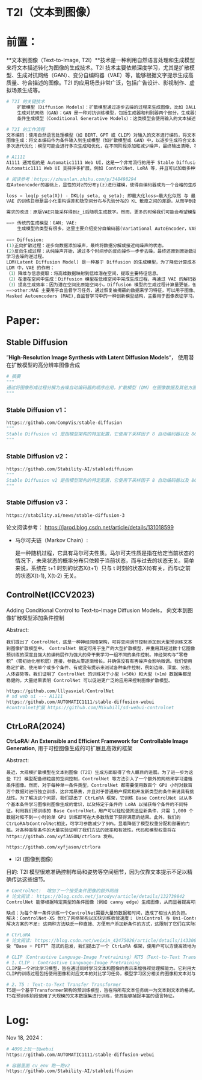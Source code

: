 # T2I（文本到图像）

# 前置：

**文本到图像（Text-to-Image, T2I）**技术是一种利用自然语言处理和生成模型来将文本描述转化为图像的生成技术。T2I 技术主要依赖深度学习，尤其是扩散模型、生成对抗网络（GAN）、变分自编码器（VAE）等，能够根据文字提示生成高质量、符合描述的图像。T2I 的应用场景非常广泛，包括广告设计、影视制作、虚拟场景生成等。

```python
# T2I 的关键技术
	扩散模型（Diffusion Models）：扩散模型通过逐步去噪的过程来生成图像，比如 DALL-E 2 和 Stable Diffusion 就是典型的 T2I 扩散模型应用。它们可以将随机噪声逐步变为符合描述的图像。
	生成对抗网络（GAN）：GAN 是一种对抗训练模型，包括生成器和判别器两个部分，生成器尝试生成真实感强的图像，而判别器则判断图像真假。GAN 一度是 T2I 的主流技术，但难以稳定训练。
	条件生成模型（Conditional Generative Models）：这类模型会使用输入的文本描述作为生成图像的条件，比如给生成器一个条件语句来描述要生成的图像内容。扩散模型和 GAN 都可以使用条件生成。

# T2I 的工作流程
文本编码：使用自然语言处理模型（如 BERT、GPT 或 CLIP）对输入的文本进行编码，将文本转换为适用于神经网络的向量。
图像生成：将文本编码作为条件输入到生成模型（如扩散模型或 GAN）中，以逐步生成符合文本描述的图像。
多次迭代优化：模型可能会进行多次生成和优化，在不同阶段添加和减少噪声，最终输出清晰、符合描述的图像。

# A1111
A1111 通常指的是 Automatic1111 Web UI，这是一个非常流行的用于 Stable Diffusion 的图形界面（UI）。这个界面在 GitHub 上开源，提供了方便的工具和插件系统，允许用户使用 Stable Diffusion 模型生成图像并自定义生成参数，且无需直接使用命令行操作。
Automatic1111 Web UI 支持许多扩展，例如 ControlNet、LoRA 等，并且可以加载多种预训练模型，使得生成图像的过程更加灵活和直观。
```

```python
# 阅读参考：https://zhuanlan.zhihu.com/p/348498294
在Autoencoder的基础上，显性的对z的分布p(z)进行建模，使得自编码器成为一个合格的生成模型，我们就得到了Variational Autoencoders，即变分自编码器。

loss = log(p_seta(X)) - DKL(p_seta, q_seta); 即最大化loss=最大化似然 与 最小化后验的KL散度； 
VAE 的训练目标是最小化重构误差和隐空间分布与先验分布的 KL 散度之间的差距，从而学到数据的低维表示。

需求的改进：原版VAE只能采样得到z_i后随机生成数字。然而，更多的时候我们可能会希望模型能够生成我们指定的数字。这就引出了CVAE (Conditional VAE)。假设我们现在的数据集为X，我们现在希望利用它的标注Y来控制生成的结果。在MNIST的场景下，就是我们希望能够告诉Decoder：我现在想生成一个标注为"7"的数字。

==> 传统的生成模型：GAN; VAE:
    生成模型的类型有很多，这里主要介绍变分自编码器(Variational AutoEncoder，VAE)和生成对抗网络(Generative Adversarial Network，GAN)两种。其中，变分自编码器使用了两个神经网络:编码器(Encoder)，用于将输入图像转变为隐含变量(Latent Variable)，这个隐含变量的值需要加上一定的限制，使之服从目标分布;解码器(Decoder)，其作用是输入隐含变量，将隐含变量转变为目标的语句。训练完成的模型只需要使用解码器的部分，通过输入随机产生的隐含变量的值，产生隐含变量对应的图像。而对于生成对抗网络，对应的网络是生成网络(Generator)和判别网络(Discriminator)，生成网络的作用是输入服从一定分布的隐含变量，输出对应的图像;判别网络的作用是给定未知来源的图像，判断这个图像是属于神经网络生成的，还是来源于训练数据集的。对应的损失函数也分为两个，第一个是生成网络生成的图像通过判别网络的损失函数，对于生成网络来说，对应的损失函数要使得判别网络难以判别出生成网络生成的图像是生成的图像(或称为「假图像」);对于判别网络来说，对应的损失函数要尽可能判断出训练数据的图像(或称为「真图像」)，而且需要尽可能判断出生成的图像。生成网络和判别网络的训练是一个对抗过程，通过生成网络和判别网络的交替训练，最后到达模型的平衡状态，即判别网络无法判别出图像的真假，这样得到的生成网络就能通过输入隐含变量，输出对应的生成图像。VAE和 GAN 这两种生成模型各有优缺点，对 VAE来说，优点是可以知道输入图像具体对应的隐含变量，缺点是生成的图像比较模糊;对 GAN 来说，优点是生成的图像比较清晰，缺点是无法得到某一个输入图像对应的隐含变量，而且模型训练容易遇到不收敛和模式塌陷(Mode Collapse)等问题。
    
==> Diffusion:
(1)正向扩散过程：逐步向数据添加噪声，最终将数据分解成接近纯噪声的状态。
(2)反向生成过程：从纯噪声开始，通过多个时间步的反向操作一步步去噪，最终还原到原始数据分布。
学习去噪的逆过程。
LDM(Latent Diffusion Model) 是一种基于 Diffusion 的生成模型，为了降低计算成本和提高生成质量，LDM 将 Diffusion 模型应用在潜在空间中，而不是直接在像素空间中。这时，VAE 的作用是将输入图像映射到潜在空间中，使 Diffusion 模型可以在更小、信息更集中的潜在空间中进行生成，从而减少生成步骤并加快运算速度。
LDM 中，VAE 的作用：
（1）降维与信息提取：将高维数据映射到低维潜在空间，提取主要特征信息。
（2）在潜在空间中生成：Diffusion 模型在低维空间中完成生成过程，再通过 VAE 的解码器将生成的潜在向量还原到原始数据空间。
（3）提高生成效率：因为潜在空间比原始空间小，Diffusion 模型的生成过程计算量更低，但仍能保证较高的图像质量。
==>other:MAE 主要用于自监督学习任务，通过恢复被掩蔽的数据来学习特征，可以用于图像、文本等数据的特征提取。
Masked Autoencoders (MAE),自监督学习中的一种创新模型结构，主要用于图像表征学习。其思想基于 Vision Transformers (ViTs)，通过掩蔽（masking）和重构的方式，在没有标签的数据上预训练模型，使模型能够捕获图像中有意义的特征。 MAE 的核心思想是 掩蔽编码（Masked Encoding）。通过随机掩蔽图像输入的一部分，并要求模型从剩余部分重构被掩蔽的内容，这样可以迫使模型理解和捕获输入数据的高层特征表示。
```



# Paper: 

## Stable Diffusion

”**High-Resolution Image Synthesis with Latent Diffusion Models**“， 使用潜在扩散模型的高分辨率图像合成

```python
# 摘要
"""
通过将图像形成过程分解为去噪自动编码器的顺序应用，扩散模型 (DM) 在图像数据及其他方面实现了最先进的合成结果。此外，他们的公式允许一种指导机制来控制图像生成过程而无需重新训练。然而，由于这些模型通常直接在像素空间中运行，因此强大的 DM 的优化通常会消耗数百个 GPU 天，并且由于顺序评估，推理成本很高。为了在有限的计算资源上进行 DM 训练，同时保持其质量和灵活性，我们将它们应用在强大的预训练自动编码器的潜在空间中。与之前的工作相比，在这种表示上训练扩散模型首次允许在复杂性降低和细节保留之间达到接近最佳的点，从而极大地提高了视觉保真度。 通过将交叉注意力层引入模型架构中，我们将扩散模型转变为强大而灵活的生成器，用于一般条件输入（例如文本或边界框），并且以卷积方式使高分辨率合成成为可能。我们的潜在扩散模型 (LDM) 在图像修复和类条件图像合成方面取得了新的最先进分数，并在各种任务上实现了极具竞争力的性能，包括文本到图像合成、无条件图像生成和超分辨率，与基于像素的 DM 相比，同时显着降低了计算要求.
"""
```



### Stable Diffusion v1：

```python
https://github.com/CompVis/stable-diffusion
"""
Stable Diffusion v1 是指模型架构的特定配置，它使用下采样因子 8 自动编码器以及 860M UNet 和 CLIP ViT-L/14 文本编码器来进行扩散模型。该模型在 256x256 图像上进行预训练，然后在 512x512 图像上进行微调。
"""
```

### Stable Diffusion v2：

```python
https://github.com/Stability-AI/stablediffusion
"""
Stable Diffusion v2 是指模型架构的特定配置，它使用下采样因子 8 自动编码器以及 865M UNet 和 OpenCLIP ViT-H/14 文本编码器来进行扩散模型。 SD 2-v 模型产生 768x768 像素输出。
"""
```

### Stable Diffusion v3：

```
https://stability.ai/news/stable-diffusion-3
```

论文阅读参考： https://jarod.blog.csdn.net/article/details/131018599

- 马尔可夫链（Markov Chain）:

  是一种随机过程，它具有马尔可夫性质。马尔可夫性质是指在给定当前状态的情况下，未来状态的概率分布只依赖于当前状态，而与过去的状态无关。简单来说，系统在 t+1 时刻的状态X(t+1）只与 t 时刻的状态X(t)有关，而与t之前的状态X(t-1),  X(t-2) 无关。



## ControlNet(ICCV2023)

Adding Conditional Control to Text-to-Image Diffusion Models， 向文本到图像扩散模型添加条件控制

Abstract: 

```
我们提出了 ControlNet，这是一种神经网络架构，可将空间调节控制添加到大型预训练文本到图像扩散模型中。 ControlNet 锁定可用于生产的大型扩散模型，并重用其经过数十亿图像预训练的深度且强大的编码层作为强大的骨干来学习一组不同的条件控制。神经架构与“零卷积”（零初始化卷积层）连接，参数从零逐渐增长，并确保没有有害噪声会影响微调。我们使用稳定扩散、使用单个或多个条件、有或没有提示来测试各种条件控制，例如边缘、深度、分割、人体姿势等。我们证明了 ControlNet 的训练对于小型（<50k）和大型（>1m）数据集都是稳健的。大量结果表明 ControlNet 可以促进更广泛的应用来控制图像扩散模型。

```

```python
https://github.com/lllyasviel/ControlNet
# sd web ui --- A1111
https://github.com/AUTOMATIC1111/stable-diffusion-webui
#controlnet扩展 https://github.com/Mikubill/sd-webui-controlnet
```



## CtrLoRA(2024)

**CtrLoRA: An Extensible and Efficient Framework for Controllable Image Generation**, 用于可控图像生成的可扩展且高效的框架

Abstract:

```
最近，大规模扩散模型在文本到图像（T2I）生成方面取得了令人瞩目的进展。为了进一步为这些 T2I 模型配备细粒度的空间控制，ControlNet 等方法引入了一个额外的网络来学习遵循条件图像。然而，对于每种单一条件类型，ControlNet 都需要使用数百个 GPU 小时对数百万个数据对进行独立训练，这非常昂贵，并且对于普通用户探索和开发新类型的条件来说具有挑战性。为了解决这个问题，我们提出了 CtrLoRA 框架，它训练 Base ControlNet 以从多个基本条件学习图像到图像生成的常识，以及特定于条件的 LoRA 以捕获每个条件的不同特征。利用我们预训练的 Base ControlNet，用户可以轻松使其适应新条件，只需 1,000 个数据对和不到一小时的单 GPU 训练即可在大多数场景下获得满意的结果。此外，我们的CtrLoRA与ControlNet相比，可学习参数减少了90%，显着降低了模型权重分配和部署的门槛。对各种类型条件的大量实验证明了我们方法的效率和有效性。代码和模型权重将在 https://github.com/xyfJASON/ctrlora 发布。
```

```
https://github.com/xyfjason/ctrlora
```

- I2I (图像到图像)

目的: T2I 模型很难准确控制布局和姿势等空间细节，因为仅靠文本提示不足以精确传达这些细节。

```python
# ControlNet:  增加了一个接受条件图像的额外网络
# 论文阅读： https://blog.csdn.net/jarodyv/article/details/132739842
ControlNet 能够根据特定类型的条件图像（例如 canny edge）生成图像，从而显著提高可控性。然而，对于每种条件类型，都需要使用大量数据和计算资源从头开始训练一个独立的 ControlNet。引入了一个辅助网络来处理条件图像，并将该网络集成到 Stable Diffusion 模型中。

缺点：为每个单一条件训练一个ControlNet需要大量的数据和时间，造成了相当大的负担。
解决：ControlNet-XS 优化了网络架构以加快训练收敛速度； UniControl 与 Uni-ControlNet 训练一个统一的模型来管理多个条件，大大减少了模型数量。
解决方案的不足: 这两种方法缺乏一种直接、方便用户添加新条件的方式，这限制了它们在实际场景中的实用性。相比之下，我们的方法可以用更少的数据和更少的资源有效地学习新条件。
```

```python
# CtrLoRA
# 论文阅读: https://blog.csdn.net/weixin_42475026/article/details/143306616
受 “Base + PEFT” 范式的启发，我们提出了一个 CtrLoRA 框架，使用户可以方便高效地为自定义类型的条件图像建立控制网络。
```

```python
# CLIP（Contrastive Language-Image Pretraining）和T5（Text-to-Text Transfer Transformer）是两个重要的深度学习模型，分别在视觉和语言处理领域取得了显著的成果。以下是对这两个模型的详细介绍：
# 1、CLIP : Contrastive Language-Image Pretraining
CLIP是一个对比学习模型，旨在通过同时学习文本和图像的表示来增强视觉理解能力。它利用大规模的图像-文本对进行训练，以便模型可以将视觉和语言信息对齐。
CLIP的训练过程包括使用图像和对应文本的对比学习任务，模型学习区分相关的图像和文本对与不相关的对，从而提升其对文本描述的理解能力。

# 2、T5 : Text-to-Text Transfer Transformer
T5是一个基于Transformer架构的预训练模型，旨在将所有文本任务统一为文本到文本的格式。这意味着输入和输出都是文本，模型通过一个统一的框架来处理不同的NLP任务，例如翻译、摘要、问答等。
T5在预训练阶段使用了大规模的文本数据集进行训练，使其能够捕捉丰富的语言特征。
```



# Log:



Nov 18, 2024：

```python
# 4090上玩一玩webui
https://github.com/AUTOMATIC1111/stable-diffusion-webui

# 容器里面 cv_env 跑一跑v2
https://github.com/Stability-AI/stablediffusion


```

